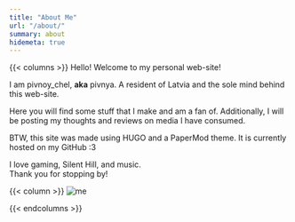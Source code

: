 ```yaml
---
title: "About Me"
url: "/about/"
summary: about
hidemeta: true
---
```

{{< columns >}}
Hello! Welcome to my personal web-site!  
  
I am pivnoy_chel, **aka** pivnya. A resident of Latvia and the sole mind behind this web-site. 
  
Here you will find some stuff that I make and am a fan of. Additionally, I will be posting my thoughts and reviews on media I have consumed.  
  
BTW, this site was made using HUGO and a PaperMod theme. It is currently hosted on my GitHub :3
  
I love gaming, Silent Hill, and music.   
Thank you for stopping by!  

{{< column >}}
![me](/img/me.jpg)

{{< endcolumns >}}